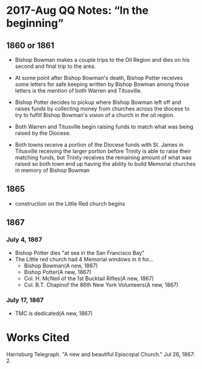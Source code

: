 # 2017-Aug QQ Notes: “In the beginning”

## 1860 or 1861
 - Bishop Bowman makes a couple trips to the Oil Region and dies on his second and final trip to the area.
 
 
 - At some point after Bishop Bowman's death, Bishop Potter receives some letters for safe keeping written by Bishop Bowman among those letters is the mention of both Warren and Titusville.
 - Bishop Potter decides to pickup where Bishop Bowman left off and raises funds by collecting money from churches across the diocese to try to fulfill Bishop Bowman's vision of a church in the oil region.
 - Both Warren and Titusville begin raising funds to match what was being raised by the Diocese.
 - Both towns receive a portion of the Diocese funds with St. James in Titusville receiving the larger portion before Trinity is able to raise their matching funds, but Trinity receives the remaining amount of what was raised so both town end up having the ability to build Memorial churches in memory of Bishop Bowman

## 1865
- construction on the Little Red church begins

## 1867
### July 4, 1867
  - Bishop Potter dies "at sea in the San Francisco Bay"
- The Little red church had 4 Memorial windows in it for...
  - Bishop Bowman(A new, 1867)
  - Bishop Potter(A new, 1867)
  - Col. H. McNeil of the 1st Bucktail Rifles(A new, 1867)
  - Col. B.T. Chapinof the 86th New York Volunteers(A new, 1867)
### July 17, 1867
- TMC is dedicated(A new, 1867)





# Works Cited
Harrisburg Telegraph. "A new and beautiful Episcopal Church." Jul 26, 1867: 2.
